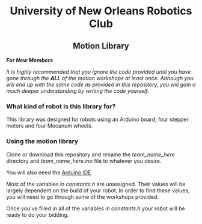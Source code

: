 <h1 style="text-align:center"> University of New Orleans Robotics Club </h1>

<h2 style="text-align:center">Motion Library</h2>

*****For New Members*****

_It is highly recommended that you ignore the code provided until
you have gone through the **ALL** of the motion workshops at least once. Although you will end up with the same code as provided in this repository, you will gain a much deeper understanding by writing the code yourself._

### What kind of robot is this library for?

This library was designed for robots using an Arduino board, four stepper motors and four Mecanum wheels.

### Using the motion library

Clone or download this repository and rename the *team_name_here* directory and *team_name_here.ino* file to whatever you desire.

You will also need the [Arduino IDE](https://www.arduino.cc/en/Main/Software)

Most of the variables in *constants.h* are unassigned. Their values will be largely dependent on the build of your robot. In order to find these values, you will need to go through some of the workshops provided. 

Once you've filled in all of the variables in *constants.h* your robot will be ready to do your bidding.